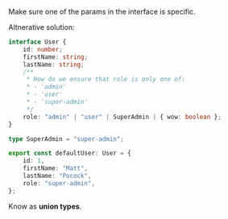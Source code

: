 Make sure one of the params in the interface is specific. 

Altnerative solution:

```ts
interface User {
	id: number;
	firstName: string;
	lastName: string;
	/**
	 * How do we ensure that role is only one of:
	 * - 'admin'
	 * - 'user'
	 * - 'super-admin'
	 */
	role: "admin" | "user" | SuperAdmin | { wow: boolean };
}

type SuperAdmin = "super-admin";

export const defaultUser: User = {
	id: 1,
	firstName: "Matt",
	lastName: "Pocock",
	role: "super-admin",
};
```

Know as **union types**.